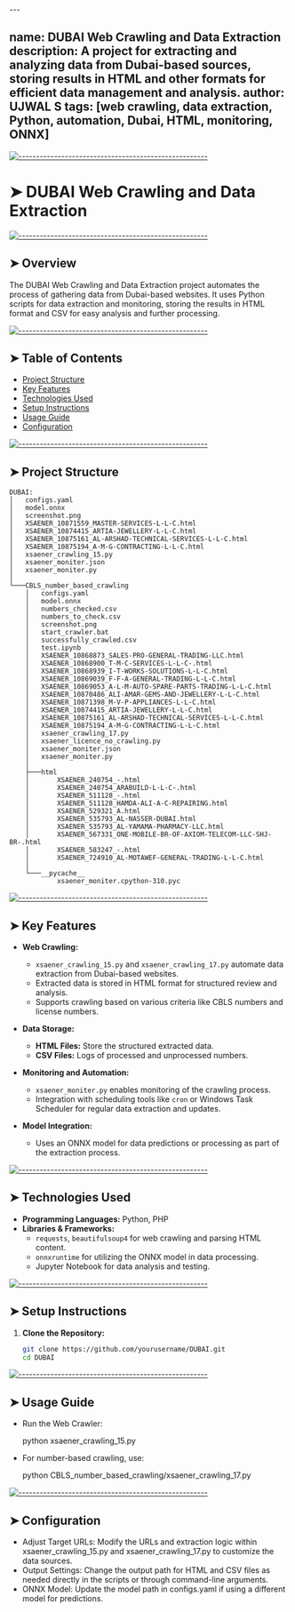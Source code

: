 <!-- ⚠️ This README has been generated from the file(s) "blueprint.md" ⚠️-->---
name: DUBAI Web Crawling and Data Extraction
description: A project for extracting and analyzing data from Dubai-based sources, storing results in HTML and other formats for efficient data management and analysis.
author: UJWAL S
tags: [web crawling, data extraction, Python, automation, Dubai, HTML, monitoring, ONNX]
---


[![-----------------------------------------------------](https://raw.githubusercontent.com/andreasbm/readme/master/assets/lines/colored.png)](#dubai-web-crawling-and-data-extraction)

# ➤ DUBAI Web Crawling and Data Extraction


[![-----------------------------------------------------](https://raw.githubusercontent.com/andreasbm/readme/master/assets/lines/colored.png)](#overview)

## ➤ Overview
The DUBAI Web Crawling and Data Extraction project automates the process of gathering data from Dubai-based websites. It uses Python scripts for data extraction and monitoring, storing the results in HTML format and CSV for easy analysis and further processing.


[![-----------------------------------------------------](https://raw.githubusercontent.com/andreasbm/readme/master/assets/lines/colored.png)](#table-of-contents)

## ➤ Table of Contents
- [Project Structure](#project-structure)
- [Key Features](#key-features)
- [Technologies Used](#technologies-used)
- [Setup Instructions](#setup-instructions)
- [Usage Guide](#usage-guide)
- [Configuration](#configuration)


[![-----------------------------------------------------](https://raw.githubusercontent.com/andreasbm/readme/master/assets/lines/colored.png)](#project-structure)

## ➤ Project Structure

    DUBAI:
    │   configs.yaml
    │   model.onnx
    │   screenshot.png
    │   XSAENER_10871559_MASTER-SERVICES-L-L-C.html
    │   XSAENER_10874415_ARTIA-JEWELLERY-L-L-C.html
    │   XSAENER_10875161_AL-ARSHAD-TECHNICAL-SERVICES-L-L-C.html
    │   XSAENER_10875194_A-M-G-CONTRACTING-L-L-C.html
    │   xsaener_crawling_15.py
    │   xsaener_moniter.json
    │   xsaener_moniter.py
    │
    └───CBLS_number_based_crawling
        │   configs.yaml
        │   model.onnx
        │   numbers_checked.csv
        │   numbers_to_check.csv
        │   screenshot.png
        │   start_crawler.bat
        │   successfully_crawled.csv
        │   test.ipynb
        │   XSAENER_10868873_SALES-PRO-GENERAL-TRADING-LLC.html
        │   XSAENER_10868900_T-M-C-SERVICES-L-L-C-.html
        │   XSAENER_10868939_I-T-WORKS-SOLUTIONS-L-L-C.html
        │   XSAENER_10869039_F-F-A-GENERAL-TRADING-L-L-C.html
        │   XSAENER_10869053_A-L-M-AUTO-SPARE-PARTS-TRADING-L-L-C.html
        │   XSAENER_10870486_ALI-AMAR-GEMS-AND-JEWELLERY-L-L-C.html
        │   XSAENER_10871398_M-V-P-APPLIANCES-L-L-C.html
        │   XSAENER_10874415_ARTIA-JEWELLERY-L-L-C.html
        │   XSAENER_10875161_AL-ARSHAD-TECHNICAL-SERVICES-L-L-C.html
        │   XSAENER_10875194_A-M-G-CONTRACTING-L-L-C.html
        │   xsaener_crawling_17.py
        │   xsaener_licence_no_crawling.py
        │   xsaener_moniter.json
        │   xsaener_moniter.py
        │
        ├───html
        │       XSAENER_240754_-.html
        │       XSAENER_240754_ARABUILD-L-L-C-.html
        │       XSAENER_511128_-.html
        │       XSAENER_511128_HAMDA-ALI-A-C-REPAIRING.html
        │       XSAENER_529321_A.html
        │       XSAENER_535793_AL-NASSER-DUBAI.html
        │       XSAENER_535793_AL-YAMAMA-PHARMACY-LLC.html
        │       XSAENER_567331_ONE-MOBILE-BR-OF-AXIOM-TELECOM-LLC-SHJ-BR-.html
        │       XSAENER_583247_-.html
        │       XSAENER_724910_AL-MOTAWEF-GENERAL-TRADING-L-L-C.html
        │
        └───__pycache__
                xsaener_moniter.cpython-310.pyc


[![-----------------------------------------------------](https://raw.githubusercontent.com/andreasbm/readme/master/assets/lines/colored.png)](#key-features)

## ➤ Key Features
- **Web Crawling:**
  - `xsaener_crawling_15.py` and `xsaener_crawling_17.py` automate data extraction from Dubai-based websites.
  - Extracted data is stored in HTML format for structured review and analysis.
  - Supports crawling based on various criteria like CBLS numbers and license numbers.

- **Data Storage:**
  - **HTML Files:** Store the structured extracted data.
  - **CSV Files:** Logs of processed and unprocessed numbers.

- **Monitoring and Automation:**
  - `xsaener_moniter.py` enables monitoring of the crawling process.
  - Integration with scheduling tools like `cron` or Windows Task Scheduler for regular data extraction and updates.

- **Model Integration:**
  - Uses an ONNX model for data predictions or processing as part of the extraction process.


[![-----------------------------------------------------](https://raw.githubusercontent.com/andreasbm/readme/master/assets/lines/colored.png)](#technologies-used)

## ➤ Technologies Used
- **Programming Languages:** Python, PHP  
- **Libraries & Frameworks:**
  - `requests`, `beautifulsoup4` for web crawling and parsing HTML content.
  - `onnxruntime` for utilizing the ONNX model in data processing.
  - Jupyter Notebook for data analysis and testing.


[![-----------------------------------------------------](https://raw.githubusercontent.com/andreasbm/readme/master/assets/lines/colored.png)](#setup-instructions)

## ➤ Setup Instructions
1. **Clone the Repository:**
   ```bash
   git clone https://github.com/yourusername/DUBAI.git
   cd DUBAI


[![-----------------------------------------------------](https://raw.githubusercontent.com/andreasbm/readme/master/assets/lines/colored.png)](#usage-guide)

## ➤ Usage Guide
 - Run the Web Crawler:

    python xsaener_crawling_15.py

 - For number-based crawling, use:
    
    python CBLS_number_based_crawling/xsaener_crawling_17.py


[![-----------------------------------------------------](https://raw.githubusercontent.com/andreasbm/readme/master/assets/lines/colored.png)](#configuration)

## ➤ Configuration
 - Adjust Target URLs: Modify the URLs and extraction logic within xsaener_crawling_15.py and xsaener_crawling_17.py to customize the data sources.
 - Output Settings: Change the output path for HTML and CSV files as needed directly in the scripts or through command-line arguments.
 - ONNX Model: Update the model path in configs.yaml if using a different model for predictions.